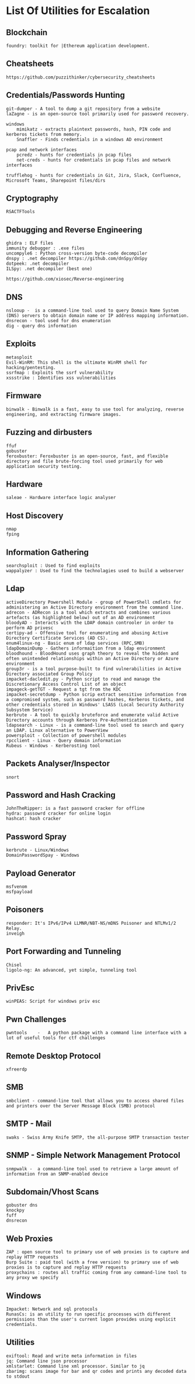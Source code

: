 # List Of Utilities for Escalation

## Blockchain

	foundry: toolkit for |Ethereum application development.

## Cheatsheets

	https://github.com/puzzithinker/cybersecurity_cheatsheets

## Credentials/Passwords Hunting

	git-dumper - A tool to dump a git repository from a website
	laZagne - is an open-source tool primarily used for password recovery.

	windows
		mimikatz - extracts plaintext passwords, hash, PIN code and kerberos tickets from memory.
		Snaffler - Finds credentials in a windows AD environment

	pcap and network interfaces
		pcredz - hunts for credentials in pcap files
		net-creds - hunts for credentials in pcap files and network interfaces

	trufflehog - hunts for credentials in Git, Jira, Slack, Confluence, Microsoft Teams, Sharepoint files/dirs

## Cryptography

	RSACTFTools

## Debugging and Reverse Engineering

	ghidra : ELF files
	immunity debugger : .exe files
	uncompyle6 : Python cross-version byte-code decompiler
	dnspy : .net decompiler https://github.com/dnSpy/dnSpy
	dotpeek: .net decompiler
	ILSpy: .net decompiler (best one)

	https://github.com/xiosec/Reverse-engineering

## DNS

	nslooup -  is a command-line tool used to query Domain Name System (DNS) servers to obtain domain name or IP address mapping information.
	dnsrecon - tool used for dns enumeration
	dig - query dns information

## Exploits

	metasploit
	Evil-WinRM: This shell is the ultimate WinRM shell for hacking/pentesting.
	ssrfmap : Exploits the ssrf vulnerability
	xssstrike : Identifies xss vulnerabilities

## Firmware

	binwalk - Binwalk is a fast, easy to use tool for analyzing, reverse engineering, and extracting firmware images.

## Fuzzing and dirbusters

	ffuf
	gobuster
	feroxbuster: Feroxbuster is an open-source, fast, and flexible directory and file brute-forcing tool used primarily for web application security testing.

## Hardware

	saleae - Hardware interface logic analyser

## Host Discovery

	nmap
	fping

## Information Gathering

	searchsploit : Used to find exploits
	wappalyzer : Used to find the technolagies used to build a webserver

## Ldap

	activeDirectory Powershell Module - group of PowerShell cmdlets for administering an Active Directory environment from the command line.
	adrecon - ADRecon is a tool which extracts and combines various artefacts (as highlighted below) out of an AD environment
	bloodyAD - Interacts with the LDAP domain controoler in order to perform AD privesc
	certipy-ad - Offensive tool for enumerating and abusing Active Directory Certificate Services (AD CS).
	enum4linux-ng - Basic enum of ldap services (RPC,SMB)
	ldapDomainDump - Gathers informaition from a ldap environment
	bloodhound - BloodHound uses graph theory to reveal the hidden and often unintended relationships within an Active Directory or Azure environment
	group3r - is a tool purpose-built to find vulnerabilities in Active Directory associated Group Policy
	impacket-dacledit.py - Python script to read and manage the Discretionary Access Control List of an object
	impageck-getTGT - Request a tgt from the KDC
	impacket-secretdump - Python scrip extract sensitive information from a compromised system, such as password hashes, Kerberos tickets, and other credentials stored in Windows' LSASS (Local Security Authority Subsystem Service)
	kerbrute - A tool to quickly bruteforce and enumerate valid Active Directory accounts through Kerberos Pre-Authentication
	ldapsearch - Linux - is a command-line tool used to search and query an LDAP. Linux alternative to PowerView
	powersploit - Collection of powershell modules
	rpcclient - Linux - Query domain information
	Rubeus - Windows - Kerberosting tool


## Packets Analyser/Inspector

	snort
	
## Password and Hash Cracking

	JohnTheRipper: is a fast password cracker for offline
	hydra: passowrd cracker for online login
	hashcat: hash cracker

## Password Spray

	kerbrute - Linux/Windows
	DomainPasswordSpay - Windows


## Payload Generator

	msfvenom
	msfpayload

## Poisoners

	responder: It's IPv6/IPv4 LLMNR/NBT-NS/mDNS Poisoner and NTLMv1/2 Relay.
	inveigh
	
## Port Forwarding and Tunneling

	Chisel
	ligolo-ng: An advanced, yet simple, tunneling tool

## PrivEsc

	winPEAS: Script for windows priv esc

## Pwn Challenges

	pwntools	-	A python package with a command line interface with a lot of useful tools for ctf challenges

## Remote Desktop Protocol

	xfreerdp

## SMB

	smbclient - command-line tool that allows you to access shared files and printers over the Server Message Block (SMB) protocol

## SMTP - Mail

	swaks - Swiss Army Knife SMTP, the all-purpose SMTP transaction tester

## SNMP - Simple Network Management Protocol

	snmpwalk -  a command-line tool used to retrieve a large amount of information from an SNMP-enabled device


## Subdomain/Vhost Scans

	gobuster dns
	knockpy
	fuff
	dnsrecon


## Web Proxies

	ZAP : open source tool to primary use of web proxies is to capture and replay HTTP requests
	Burp Suite : paid tool (with a free version) to primary use of web proxies is to capture and replay HTTP requests
	proxychains : routes all traffic coming from any command-line tool to any proxy we specify

## Windows

	Impacket: Network and sql protocols
	RunasCs: is an utility to run specific processes with different permissions than the user's current logon provides using explicit credentials.

## Utilities

	exiftool: Read and write meta information in files
	jq: Command line json processor
	xmlstarlet: Command line xml processor. Similar to jq
	zbarimg: scans image for bar and qr codes and prints any decoded data to stdout